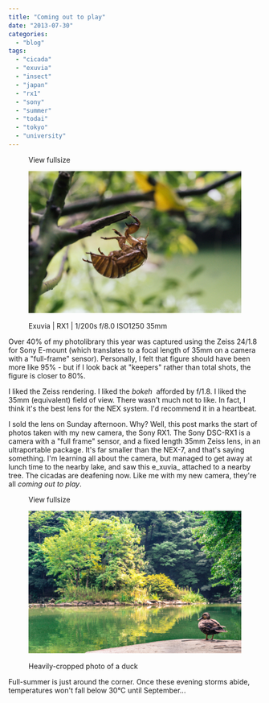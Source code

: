 ```yaml
---
title: "Coming out to play"
date: "2013-07-30"
categories: 
  - "blog"
tags: 
  - "cicada"
  - "exuvia"
  - "insect"
  - "japan"
  - "rx1"
  - "sony"
  - "summer"
  - "todai"
  - "tokyo"
  - "university"
---
```


<figure>

View fullsize

![Exuvia | RX1 | 1/200s f/8.0 ISO1250 35mm&nbsp;](/assets/images/11806-20130730-_dsc5688.jpg)

<figcaption>



Exuvia | RX1 | 1/200s f/8.0 ISO1250 35mm 





</figcaption>



</figure>

Over 40% of my photolibrary this year was captured using the Zeiss 24/1.8 for Sony E-mount (which translates to a focal length of 35mm on a camera with a "full-frame" sensor). Personally, I felt that figure should have been more like 95% - but if I look back at "keepers" rather than total shots, the figure is closer to 80%.

I liked the Zeiss rendering. I liked the _bokeh_  afforded by f/1.8. I liked the 35mm (equivalent) field of view. There wasn't much not to like. In fact, I think it's the best lens for the NEX system. I'd recommend it in a heartbeat.

I sold the lens on Sunday afternoon. Why? Well, this post marks the start of photos taken with my new camera, the Sony RX1. The Sony DSC-RX1 is a camera with a "full frame" sensor, and a fixed length 35mm Zeiss lens, in an ultraportable package. It's far smaller than the NEX-7, and that's saying something. I'm learning all about the camera, but managed to get away at lunch time to the nearby lake, and saw this e_xuvia_ attached to a nearby tree. The cicadas are deafening now. Like me with my new camera, they're all _coming out to play_. 

<figure>

View fullsize

![Heavily-cropped photo of a duck](/assets/images/ee5f1-20130730-_dsc5694.jpg)

<figcaption>



Heavily-cropped photo of a duck





</figcaption>



</figure>

Full-summer is just around the corner. Once these evening storms abide, temperatures won't fall below 30°C until September...
